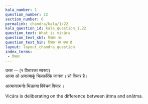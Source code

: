 ```yaml
---
kala_number: 1
question_number: 22
section_number: 6
permalink: chandra/kala/1/22
kala_question_id: kala_question_1.22
question_text: What is vicāra
question_text_skt: विचारः कः
question_text_hin: विचार सो क्या है
layout: layout_chandra_question
index_terms:
 - विचारः
---
```


<!-- hindi-start -->
उत्तर -- (१ विचारका स्वरूप)  
आत्मा ओ अनात्माकूं भिन्नकरिके जानना।
सो विचार है।
<!-- hindi-end -->

<!-- skt-start -->
आत्मानात्मनोः भिन्नतया विवेचनं विचारः। 
<!-- skt-end -->

<!-- eng-start -->
Vicāra is deliberating on the difference between ātma and anātma.
<!-- eng-end -->
